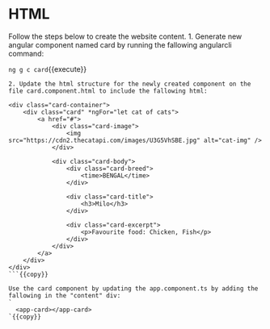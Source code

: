 # HTML
Follow the steps below to create the website content.
    1. Generate new angular component named card by running the fallowing angularcli command:

`ng g c card`{{execute}}

    2. Update the html structure for the newly created component on the file card.component.html to include the fallowing html:
```
<div class="card-container">
    <div class="card" *ngFor="let cat of cats">
        <a href="#">
            <div class="card-image">
                <img src="https://cdn2.thecatapi.com/images/U3G5VhSBE.jpg" alt="cat-img" />
            </div>

            <div class="card-body">
                <div class="card-breed">
                    <time>BENGAL</time>
                </div>

                <div class="card-title">
                    <h3>Milo</h3>
                </div>

                <div class="card-excerpt">
                    <p>Favourite food: Chicken, Fish</p>
                </div>
            </div>
        </a>
    </div>
</div>
```{{copy}}

Use the card component by updating the app.component.ts by adding the fallowing in the "content" div:
`
  <app-card></app-card>
`{{copy}}